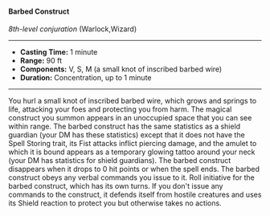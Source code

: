 #### Barbed Construct
*8th-level conjuration* (Warlock,Wizard)
___
- **Casting Time:** 1 minute
- **Range:** 90 ft
- **Components:** V, S, M (a small knot of inscribed barbed wire)
- **Duration:** Concentration, up to 1 minute
---
You hurl a small knot of inscribed barbed wire,
which grows and springs to life, attacking your foes
and protecting you from harm. The magical
construct you summon appears in an unoccupied
space that you can see within range. The barbed
construct has the same statistics as a shield
guardian  (your DM has these statistics) except that
it does not have the Spell Storing trait, its Fist
attacks inflict piercing damage, and the amulet to
which it is bound appears as a temporary glowing
tattoo around your neck (your DM has statistics for
shield guardians). The barbed construct disappears
when it drops to 0 hit points or when the spell ends.
The barbed construct obeys any verbal
commands you issue to it. Roll initiative for the
barbed construct, which has its own turns. If you
don't issue any commands to the construct, it
defends itself from hostile creatures and uses its
Shield reaction to protect you but otherwise takes
no actions.
